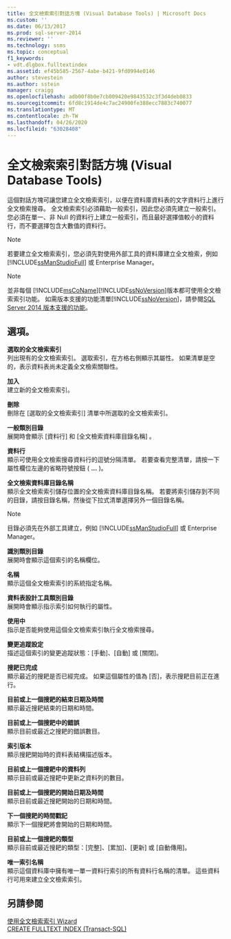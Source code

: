 ```yaml
---
title: 全文檢索索引對話方塊 (Visual Database Tools) | Microsoft Docs
ms.custom: ''
ms.date: 06/13/2017
ms.prod: sql-server-2014
ms.reviewer: ''
ms.technology: ssms
ms.topic: conceptual
f1_keywords:
- vdt.dlgbox.fulltextindex
ms.assetid: ef45b585-2567-4abe-b421-9fd0994e0146
author: stevestein
ms.author: sstein
manager: craigg
ms.openlocfilehash: adb00f8b0e7cb009420e9843532c3f3d4deb0833
ms.sourcegitcommit: 6fd8c1914de4c7ac24900fe388ecc7883c740077
ms.translationtype: MT
ms.contentlocale: zh-TW
ms.lasthandoff: 04/26/2020
ms.locfileid: "63028408"
---
```

# <a name="full-text-index-dialog-box-visual-database-tools"></a>全文檢索索引對話方塊 (Visual Database Tools)
  這個對話方塊可讓您建立全文檢索索引，以便在資料庫資料表的文字資料行上進行全文檢索搜尋。 全文檢索索引必須藉助一般索引，因此您必須先建立一般索引。 您必須在單一、非 Null 的資料行上建立一般索引，而且最好選擇值較小的資料行，而不要選擇包含大數值的資料行。  
  
> [!NOTE]  
>  若要建立全文檢索索引，您必須先對使用外部工具的資料庫建立全文檢索，例如 [!INCLUDE[ssManStudioFull](../../includes/ssmanstudiofull-md.md)] 或 Enterprise Manager。  
  
> [!NOTE]  
>  並非每個 [!INCLUDE[msCoName](../../includes/msconame-md.md)][!INCLUDE[ssNoVersion](../../includes/ssnoversion-md.md)]版本都可使用全文檢索索引功能。 如需版本支援的功能清單[!INCLUDE[ssNoVersion](../../includes/ssnoversion-md.md)]，請參閱[SQL Server 2014 版本支援的功能](../../getting-started/features-supported-by-the-editions-of-sql-server-2014.md)。  
  
## <a name="options"></a>選項。  
 **選取的全文檢索索引**  
 列出現有的全文檢索索引。 選取索引，在方格右側顯示其屬性。 如果清單是空的，表示資料表尚未定義全文檢索關聯性。  
  
 **加入**  
 建立新的全文檢索索引。  
  
 **刪除**  
 刪除在 [選取的全文檢索索引]  清單中所選取的全文檢索索引。  
  
 **一般類別目錄**  
 展開時會顯示 [資料行]  和 [全文檢索資料庫目錄名稱]  。  
  
 **資料行**  
 顯示可使用全文檢索搜尋資料行的逗號分隔清單。 若要查看完整清單，請按一下屬性欄位左邊的省略符號按鈕 ( **...** )。  
  
 **全文檢索資料庫目錄名稱**  
 顯示全文檢索索引儲存位置的全文檢索資料庫目錄名稱。 若要將索引儲存到不同的目錄，請按目錄名稱，然後從下拉式清單選擇另外一個目錄名稱。  
  
> [!NOTE]  
>  目錄必須先在外部工具建立，例如 [!INCLUDE[ssManStudioFull](../../includes/ssmanstudiofull-md.md)] 或 Enterprise Manager。  
  
 **識別類別目錄**  
 展開時會顯示這個索引的名稱欄位。  
  
 **名稱**  
 顯示這個全文檢索索引的系統指定名稱。  
  
 **資料表設計工具類別目錄**  
 展開時會顯示指示索引如何執行的屬性。  
  
 **使用中**  
 指示是否能夠使用這個全文檢索索引執行全文檢索搜尋。  
  
 **變更追蹤設定**  
 描述這個索引的變更追蹤狀態：[手動]、[自動] 或 [關閉]。  
  
 **搜耙已完成**  
 顯示最近的搜耙是否已經完成。 如果這個屬性的值為 [否]，表示搜耙目前正在進行。  
  
 **目前或上一個搜耙的結束日期及時間**  
 顯示最近搜耙結束的日期和時間。  
  
 **目前或上一個搜耙中的錯誤**  
 顯示目前或最近之搜耙的錯誤數目。  
  
 **索引版本**  
 顯示搜耙開始時的資料表結構描述版本。  
  
 **目前或上一個搜耙中的資料列**  
 顯示目前或最近搜耙中更新之資料列的數目。  
  
 **目前或上一個搜耙的開始日期及時間**  
 顯示目前或最近搜耙開始的日期和時間。  
  
 **下一個搜耙的時間戳記**  
 顯示下一個搜耙將會開始的日期和時間。  
  
 **目前或上一個搜耙的類型**  
 顯示目前或最近搜耙的類型：[完整]、[累加]、[更新] 或 [自動傳用]。  
  
 **唯一索引名稱**  
 顯示這個資料庫中擁有唯一單一資料行索引的所有資料行名稱的清單。 這些資料行可用來建立全文檢索索引。  
  
## <a name="see-also"></a>另請參閱  
 [使用全文檢索索引 Wizard](../../relational-databases/search/use-the-full-text-indexing-wizard.md)   
 [CREATE FULLTEXT INDEX &#40;Transact-SQL&#41;](/sql/t-sql/statements/create-fulltext-index-transact-sql)  
  
  
